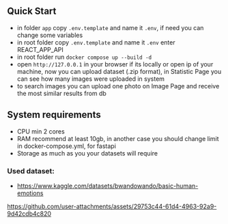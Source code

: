 
## Quick Start
- in folder ```app``` copy  ```.env.template``` and name it ```.env```, if need you can change some variables
- in root folder copy ```.env.template``` and name it ```.env``` enter REACT_APP_API
- in root folder run ```docker compose up --build -d```
- open ```http://127.0.0.1``` in your browser if its locally or open ip of your machine, now you can upload dataset (.zip format), in Statistic Page you can see how many images were uploaded in system
- to search images you can upload one photo on Image Page and receive the most similar results from db

## System requirements
- CPU min 2 cores
- RAM recommend at least 10gb, in another case you should change limit in docker-compose.yml, for fastapi
- Storage as much as you your datasets will require

### Used dataset:
- https://www.kaggle.com/datasets/bwandowando/basic-human-emotions

https://github.com/user-attachments/assets/29753c44-61d4-4963-92a9-9d42cdb4c820

